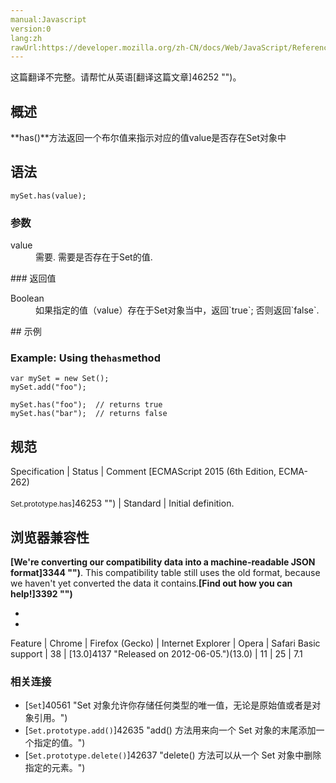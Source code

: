 ```yaml
---
manual:Javascript
version:0
lang:zh
rawUrl:https://developer.mozilla.org/zh-CN/docs/Web/JavaScript/Reference/Global_Objects/Set/has
---
```




这篇翻译不完整。请帮忙从英语[翻译这篇文章]46252 "")。





## 概述<a name="Summary"></a>


**has()**方法返回一个布尔值来指示对应的值value是否存在Set对象中


## 语法<a name="Syntax"></a>

```
mySet.has(value);
```

### 参数<a name="参数"></a>
<dl><dt id=''>value</dt><dd>需要. 需要是否存在于Set的值.</dd></dl>
### 返回值<a name="返回值"></a>
<dl><dt id=''>Boolean</dt><dd>如果指定的值（value）存在于Set对象当中，返回`true`; 否则返回`false`.</dd></dl>
## 示例<a name="Examples"></a>

### Example: Using the`has`method<a name="Example:_Testing_size_of_all_array_elements"></a>

```
var mySet = new Set();
mySet.add("foo");

mySet.has("foo");  // returns true
mySet.has("bar");  // returns false
```

## 规范<a name="规范"></a>

Specification | Status | Comment 
[ECMAScript 2015 (6th Edition, ECMA-262)<br></br><small>Set.prototype.has</small>]46253 "") | Standard | Initial definition. 


## 浏览器兼容性<a name="浏览器兼容性"></a>


**[We&#39;re converting our compatibility data into a machine-readable JSON format]3344 "")**. This compatibility table still uses the old format, because we haven&#39;t yet converted the data it contains.**[Find out how you can help!]3392 "")**


* 
* 

Feature | Chrome | Firefox (Gecko) | Internet Explorer | Opera | Safari 
Basic support | 38 | [13.0]4137 "Released on 2012-06-05.")(13.0) | 11 | 25 | 7.1 




### **相关连接**<a name="相关连接"></a>

* [`Set`]40561 "Set 对象允许你存储任何类型的唯一值，无论是原始值或者是对象引用。")
* [`Set.prototype.add()`]42635 "add() 方法用来向一个 Set 对象的末尾添加一个指定的值。")
* [`Set.prototype.delete()`]42637 "delete() 方法可以从一个 Set 对象中删除指定的元素。")




